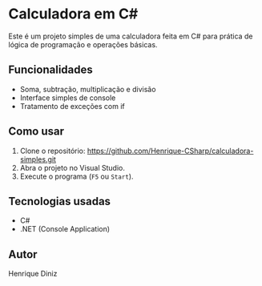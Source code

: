 # Calculadora em C#

Este é um projeto simples de uma calculadora feita em C# para prática de lógica de programação e operações básicas.

## Funcionalidades

- Soma, subtração, multiplicação e divisão
- Interface simples de console
- Tratamento de exceções com if


## Como usar

1. Clone o repositório: https://github.com/Henrique-CSharp/calculadora-simples.git
2. Abra o projeto no Visual Studio.
3. Execute o programa (`F5` ou `Start`).

## Tecnologias usadas

- C#
- .NET (Console Application)

## Autor

Henrique Diniz
